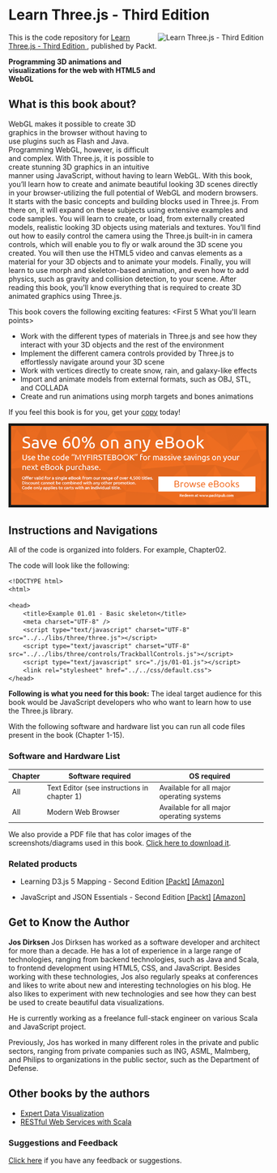 # Learn Three.js - Third Edition	

<a href="https://www.packtpub.com/web-development/learn-threejs-third-edition?utm_source=github&utm_medium=repository&utm_campaign=9781788833288"><img src="https://d1ldz4te4covpm.cloudfront.net/sites/default/files/imagecache/ppv4_main_book_cover/9781788833288.png" alt="Learn Three.js - Third Edition" height="256px" align="right"></a>

This is the code repository for [Learn Three.js - Third Edition	](https://www.packtpub.com/web-development/learn-threejs-third-edition?utm_source=github&utm_medium=repository&utm_campaign=9781788833288), published by Packt.

**Programming 3D animations and visualizations for the web with HTML5 and WebGL**

## What is this book about?
WebGL makes it possible to create 3D graphics in the browser without having to use plugins such as Flash and Java. Programming WebGL, however, is difficult and complex. With Three.js, it is possible to create stunning 3D graphics in an intuitive manner using JavaScript, without having to learn WebGL. With this book, you’ll learn how to create and animate beautiful looking 3D scenes directly in your browser-utilizing the full potential of WebGL and modern browsers. It starts with the basic concepts and building blocks used in Three.js. From there on, it will expand on these subjects using extensive examples and code samples. You will learn to create, or load, from externally created models, realistic looking 3D objects using materials and textures. You’ll find out how to easily control the camera using the Three.js built-in in camera controls, which will enable you to fly or walk around the 3D scene you created. You will then use the HTML5 video and canvas elements as a material for your 3D objects and to animate your models. Finally, you will learn to use morph and skeleton-based animation, and even how to add physics, such as gravity and collision detection, to your scene. After reading this book, you’ll know everything that is required to create 3D animated graphics using Three.js.

This book covers the following exciting features: <First 5 What you'll learn points>
* Work with the different types of materials in Three.js and see how they interact with your 3D objects and the rest of the environment
* Implement the different camera controls provided by Three.js to effortlessly navigate around your 3D scene
* Work with vertices directly to create snow, rain, and galaxy-like effects
* Import and animate models from external formats, such as OBJ, STL, and COLLADA
* Create and run animations using morph targets and bones animations

If you feel this book is for you, get your [copy](https://www.amazon.com/dp/1788833287) today!

<a href="https://www.packtpub.com/?utm_source=github&utm_medium=banner&utm_campaign=GitHubBanner"><img src="https://raw.githubusercontent.com/PacktPublishing/GitHub/master/GitHub.png" 
alt="https://www.packtpub.com/" border="5" /></a>


## Instructions and Navigations
All of the code is organized into folders. For example, Chapter02.

The code will look like the following:
```
<!DOCTYPE html>
<html>

<head>
    <title>Example 01.01 - Basic skeleton</title>
    <meta charset="UTF-8" />
    <script type="text/javascript" charset="UTF-8" src="../../libs/three/three.js"></script>
    <script type="text/javascript" charset="UTF-8" src="../../libs/three/controls/TrackballControls.js"></script>
    <script type="text/javascript" src="./js/01-01.js"></script>
    <link rel="stylesheet" href="../../css/default.css">
</head>
```

**Following is what you need for this book:**
The ideal target audience for this book would be JavaScript developers who who want to learn how to use the Three.js library.

With the following software and hardware list you can run all code files present in the book (Chapter 1-15).

### Software and Hardware List

| Chapter  | Software required                   | OS required                        |
| -------- | ------------------------------------| -----------------------------------|
| All      | Text Editor (see instructions in chapter 1)    | Available for all major operating systems |
| All        |Modern Web Browser                 | Available for all major operating systems|

We also provide a PDF file that has color images of the screenshots/diagrams used in this book. [Click here to download it](https://www.packtpub.com/sites/default/files/downloads/LearnThreeDotjsThirdEdition_ColorImages.pdf).


### Related products <Other books you may enjoy>
* Learning D3.js 5 Mapping - Second Edition [[Packt]](https://www.packtpub.com/web-development/learning-d3js-5-mapping-second-edition?utm_source=github&utm_medium=repository&utm_campaign=9781787280175) [[Amazon]](https://www.amazon.com/dp/1787280179)

* JavaScript and JSON Essentials - Second Edition [[Packt]](https://www.packtpub.com/web-development/javascript-and-json-essentials-second-edition?utm_source=github&utm_medium=repository&utm_campaign=9781788624701) [[Amazon]](https://www.amazon.com/dp/178862470X)

## Get to Know the Author
**Jos Dirksen**
Jos Dirksen has worked as a software developer and architect for more than a decade. He has a lot of experience in a large range of technologies, ranging from backend technologies, such as Java and Scala, to frontend development using HTML5, CSS, and JavaScript. Besides working with these technologies, Jos also regularly speaks at conferences and likes to write about new and interesting technologies on his blog. He also likes to experiment with new technologies and see how they can best be used to create beautiful data visualizations.

He is currently working as a freelance full-stack engineer on various Scala and JavaScript project. 

Previously, Jos has worked in many different roles in the private and public sectors, ranging from private companies such as ING, ASML, Malmberg, and Philips to organizations in the public sector, such as the Department of Defense.


## Other books by the authors
* [Expert Data Visualization](https://www.packtpub.com/web-development/expert-data-visualization?utm_source=github&utm_medium=repository&utm_campaign=9781786463494)
* [RESTful Web Services with Scala](https://www.packtpub.com/web-development/restful-web-services-scala?utm_source=github&utm_medium=repository&utm_campaign=9781785289408)

### Suggestions and Feedback
[Click here](https://docs.google.com/forms/d/e/1FAIpQLSdy7dATC6QmEL81FIUuymZ0Wy9vH1jHkvpY57OiMeKGqib_Ow/viewform) if you have any feedback or suggestions.
